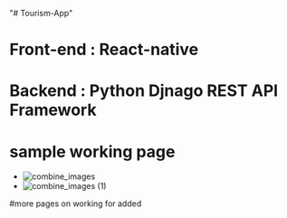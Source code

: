 "# Tourism-App" 
# Front-end : React-native
# Backend   : Python Djnago REST API Framework
# sample working page

- ![combine_images](https://user-images.githubusercontent.com/56709898/139790348-fa90b00b-6a9d-421d-8c3c-9d4ed0da8680.jpg)
- ![combine_images (1)](https://user-images.githubusercontent.com/56709898/139804319-f16889bf-aa61-430e-b199-0ced713f6938.jpg)

#more pages on working for added

